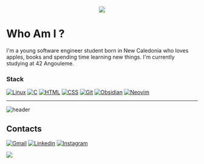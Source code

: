 <h3 align="center">
  <img src="https://readme-typing-svg.herokuapp.com/?font=Righteous&size=90&center=true&vCenter=true&width=1600&height=100&duration=4000&lines=Hello+World!+👾" />
</h3>
 
# Who Am I ?
I'm a young software engineer student born in New Caledonia who loves apples, books and spending time learning new things. I'm currently studying at 42 Angouleme.

### Stack
[![Linux](https://img.shields.io/badge/Linux-FCC624?logo=linux&logoColor=black)](#)
[![C](https://img.shields.io/badge/C-00599C?logo=c&logoColor=white)](#)
[![HTML](https://img.shields.io/badge/HTML-%23E34F26.svg?logo=html5&logoColor=white)](#)
[![CSS](https://img.shields.io/badge/CSS-1572B6?logo=css3&logoColor=fff)](#)
[![Git](https://img.shields.io/badge/Git-F05032?logo=git&logoColor=fff)](#)
[![Obsidian](https://img.shields.io/badge/Obsidian-%23483699.svg?&logo=obsidian&logoColor=white)](#)
[![Neovim](https://img.shields.io/badge/Neovim-57A143?logo=neovim&logoColor=fff)](#)

---

![header](https://capsule-render.vercel.app/api?type=waving&color=auto&height=200&section=header&text=minishell&fontSize=90&animation=fadeIn&fontAlignY=38&desc=working%20on.&descAlignY=51&descAlign=62)

## Contacts
[![Gmail](https://img.shields.io/badge/Gmail-D14836?style=for-the-badge&logo=gmail&logoColor=white)](mailto:niolaualiki@gmail.com)
[![Linkedin](https://img.shields.io/badge/LinkedIn-0077B5?style=for-the-badge&logo=linkedin&logoColor=white)](https://www.linkedin.com/in/antonio-laualiki-472a33257/)
[![Instagram](https://img.shields.io/badge/Instagram-%23E4405F.svg?style=for-the-badge&logo=Instagram&logoColor=white)](https://www.instagram.com/tonio_llk)

[![](https://visitcount.itsvg.in/api?id=tonio-chopy&icon=9&color=1)](https://visitcount.itsvg.in)
